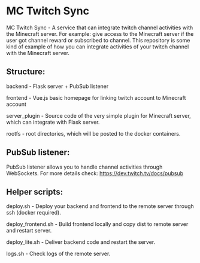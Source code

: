 # MC Twitch Sync
MC Twitch Sync - A service that can integrate twitch channel activities with the Minecraft server. For example: give access to the Minecraft server if the user got channel reward or subscribed to channel. This repository is some kind of example of how you can integrate activities of your twitch channel with the Minecraft server.

## Structure:
backend - Flask server + PubSub listener

frontend - Vue.js basic homepage for linking twitch account to Minecraft account

server_plugin - Source code of the very simple plugin for Minecraft server, which can integrate with Flask server.

rootfs - root directories, which will be posted to the docker containers.

## PubSub listener:
PubSub listener allows you to handle channel activities through WebSockets. For more details check: https://dev.twitch.tv/docs/pubsub

## Helper scripts:
deploy.sh - Deploy your backend and frontend to the remote server through ssh (docker required).

deploy_frontend.sh - Build frontend locally and copy dist to remote server and restart server.

deploy_lite.sh - Deliver backend code and restart the server.

logs.sh - Check logs of the remote server.
